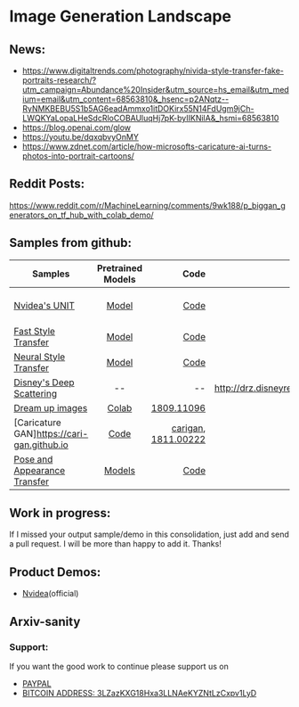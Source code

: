 # Image Generation  Landscape

## News:

- https://www.digitaltrends.com/photography/nivida-style-transfer-fake-portraits-research/?utm_campaign=Abundance%20Insider&utm_source=hs_email&utm_medium=email&utm_content=68563810&_hsenc=p2ANqtz--RyNMKBEBU5S1b5AG6eadAmmxo1itDOKirx55N14FdUgm9jCh-LWQKYaLopaLHeSdcRloCOBAUluqHj7pK-byIIKNilA&_hsmi=68563810
- https://blog.openai.com/glow
- https://youtu.be/dqxqbvyOnMY
- https://www.zdnet.com/article/how-microsofts-caricature-ai-turns-photos-into-portrait-cartoons/

## Reddit Posts:

https://www.reddit.com/r/MachineLearning/comments/9wk188/p_biggan_generators_on_tf_hub_with_colab_demo/

## Samples from github:

| Samples       | Pretrained Models           | Code  | Paper  | Output Quality|License
| ------------- |:---------------------------:| -----:| ------:|------:|-------:|
| [Nvidea's UNIT](https://photos.app.goo.gl/5x7oIifLh2BVJemb2)|[Model](https://github.com/mingyuliutw/UNIT/blob/master/TUTORIAL.md#pretrained-models)|[Code](https://github.com/mingyuliutw/UNIT)|[1703.00848](https://arxiv.org/abs/1703.00848)| A | Non Commercial CC |
| [Fast Style Transfer](https://www.youtube.com/watch?v=xVJwwWQlQ1o)|[Model](https://drive.google.com/drive/folders/0B9jhaT37ydSyRk9UX0wwX3BpMzQ?usp=sharing)|[Code](https://github.com/lengstrom/fast-style-transfer)|[1508.06576](https://arxiv.org/abs/1508.06576), [eccv16](https://cs.stanford.edu/people/jcjohns/eccv16/), [1607.08022](https://arxiv.org/abs/1607.08022)| A | ---|
| [Neural Style Transfer](https://tenso.rs/demos/fast-neural-style/)|[Model](http://www.vlfeat.org/matconvnet/models/imagenet-vgg-verydeep-19.mat)|[Code](https://github.com/anishathalye/neural-style)|[508.06576v2](https://arxiv.org/pdf/1508.06576v2.pdf)| B | ---|
| [Disney's Deep Scattering](https://www.youtube.com/watch?v=7wt-9fjPDjQ)|--|--|http://drz.disneyresearch.com/~jnovak/publications/DeepScattering| B | ---|
| [Dream up images](https://www.youtube.com/watch?v=ZKQp28OqwNQ)|[Colab](https://colab.research.google.com/github/tensorflow/hub/blob/master/examples/colab/biggan_generation_with_tf_hub.ipynb)|[1809.11096](https://arxiv.org/abs/1809.11096)||B|--|
|[Caricature GAN]https://cari-gan.github.io|[Code]()|[carigan](http://ai.stanford.edu/~kaidicao/carigan.pdf), [1811.00222](https://arxiv.org/pdf/1811.00222.pdf)|--|B|--|
|[Pose and Appearance Transfer](https://www.youtube.com/watch?v=F-00NhYUnH4)|[Models](https://heibox.uni-heidelberg.de/d/71842715a8/)|[Code](https://github.com/CompVis/vunet)|[1804.04694](https://arxiv.org/abs/1804.04694)|B|--|



## Work in progress:

If I missed your output sample/demo in this consolidation, just add and send a pull request. I will be more than happy to add it. Thanks!

## Product Demos:

- [Nvidea](https://www.youtube.com/watch?v=kSLJriaOumA)(official)

## Arxiv-sanity


### Support:

If you want the good work to continue please support us on

* [PAYPAL](https://www.paypal.me/ishandutta2007)
* [BITCOIN ADDRESS: 3LZazKXG18Hxa3LLNAeKYZNtLzCxpv1LyD](https://www.coinbase.com/join/5a8e4a045b02c403bc3a9c0c)
